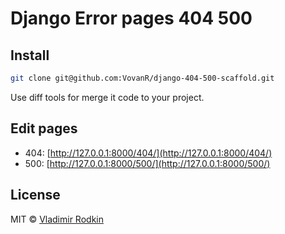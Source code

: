 # Django Error pages 404 500

## Install
```sh
git clone git@github.com:VovanR/django-404-500-scaffold.git
```

Use diff tools for merge it code to your project.

## Edit pages
- 404: [http://127.0.0.1:8000/404/](http://127.0.0.1:8000/404/)
- 500: [http://127.0.0.1:8000/500/](http://127.0.0.1:8000/500/)

## License
MIT © [Vladimir Rodkin](https://github.com/VovanR)
